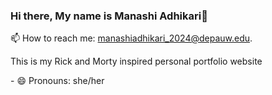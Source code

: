 ### Hi there, My name is Manashi Adhikari👋
📫 How to reach me: manashiadhikari_2024@depauw.edu.
<p>This is my Rick and Morty inspired personal portfolio website </p>
- 😄 Pronouns: she/her
<!--
**adhik2024/adhik2024** is a ✨ _special_ ✨ repository because its `README.md` (this file) appears on your GitHub profile.

Here are some ideas to get you started:

- 🔭 I’m currently working on ...
- 🌱 I’m currently learning ...
- 👯 I’m looking to collaborate on ...
- 🤔 I’m looking for help with ...
- 💬 Ask me about ...
- 

- ⚡ Fun fact: ...
-->
